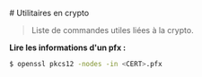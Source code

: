 # Utilitaires en crypto

> Liste de commandes utiles liées à la crypto.

**Lire les informations d'un pfx :**

```bash
$ openssl pkcs12 -nodes -in <CERT>.pfx
```

